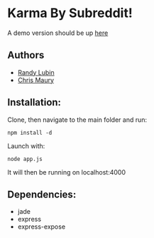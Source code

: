 Karma By Subreddit!
===================

A demo version should be up [here](http://karma.nodester.com)

Authors
-------

- [Randy Lubin](http://randylubin.com)
- [Chris Maury](http://www.chrismaury.com)

Installation:
---------

Clone, then navigate to the main folder and run:
	
	npm install -d

Launch with:

	node app.js

It will then be running on localhost:4000

Dependencies:
------------

- jade
- express
- express-expose